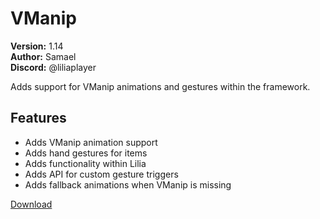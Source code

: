 # VManip

**Version:** 1.14  
**Author:** Samael  
**Discord:** @liliaplayer  

Adds support for VManip animations and gestures within the framework.

## Features

- Adds VManip animation support
- Adds hand gestures for items
- Adds functionality within Lilia
- Adds API for custom gesture triggers
- Adds fallback animations when VManip is missing

[Download](https://github.com/LiliaFramework/Modules/raw/refs/heads/gh-pages/vmanip.zip)
